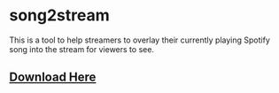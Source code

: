 # song2stream
This is a tool to help streamers to overlay their currently playing Spotify song into the stream for viewers to see.

## [Download Here](http://www.bobbylaporte.com/song2stream/download/?utm_source=github)
